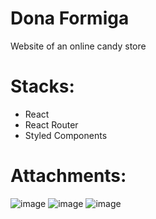 # Dona Formiga

Website of an online candy store

# Stacks:

- React
- React Router
- Styled Components

# Attachments:

![image](https://user-images.githubusercontent.com/86370873/176516551-ad6f6d56-7369-4e58-ab59-060773e62853.png)
![image](https://user-images.githubusercontent.com/86370873/176516606-63e76dda-c8c3-4ee9-a671-ba04c2d3b149.png)
![image](https://user-images.githubusercontent.com/86370873/176516672-bf12b07a-50d7-4df0-86fc-12bc4be0c305.png)

